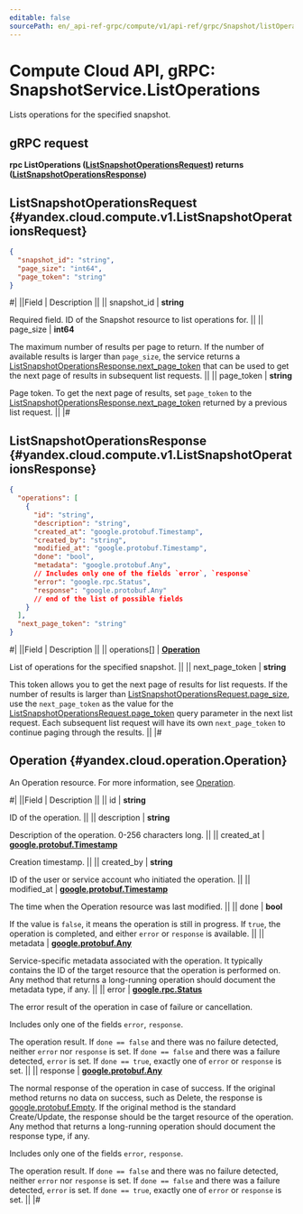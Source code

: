 ```yaml
---
editable: false
sourcePath: en/_api-ref-grpc/compute/v1/api-ref/grpc/Snapshot/listOperations.md
---
```


# Compute Cloud API, gRPC: SnapshotService.ListOperations

Lists operations for the specified snapshot.

## gRPC request

**rpc ListOperations ([ListSnapshotOperationsRequest](#yandex.cloud.compute.v1.ListSnapshotOperationsRequest)) returns ([ListSnapshotOperationsResponse](#yandex.cloud.compute.v1.ListSnapshotOperationsResponse))**

## ListSnapshotOperationsRequest {#yandex.cloud.compute.v1.ListSnapshotOperationsRequest}

```json
{
  "snapshot_id": "string",
  "page_size": "int64",
  "page_token": "string"
}
```

#|
||Field | Description ||
|| snapshot_id | **string**

Required field. ID of the Snapshot resource to list operations for. ||
|| page_size | **int64**

The maximum number of results per page to return. If the number of available
results is larger than `page_size`, the service returns a [ListSnapshotOperationsResponse.next_page_token](#yandex.cloud.compute.v1.ListSnapshotOperationsResponse)
that can be used to get the next page of results in subsequent list requests. ||
|| page_token | **string**

Page token. To get the next page of results, set `page_token` to the
[ListSnapshotOperationsResponse.next_page_token](#yandex.cloud.compute.v1.ListSnapshotOperationsResponse) returned by a previous list request. ||
|#

## ListSnapshotOperationsResponse {#yandex.cloud.compute.v1.ListSnapshotOperationsResponse}

```json
{
  "operations": [
    {
      "id": "string",
      "description": "string",
      "created_at": "google.protobuf.Timestamp",
      "created_by": "string",
      "modified_at": "google.protobuf.Timestamp",
      "done": "bool",
      "metadata": "google.protobuf.Any",
      // Includes only one of the fields `error`, `response`
      "error": "google.rpc.Status",
      "response": "google.protobuf.Any"
      // end of the list of possible fields
    }
  ],
  "next_page_token": "string"
}
```

#|
||Field | Description ||
|| operations[] | **[Operation](#yandex.cloud.operation.Operation)**

List of operations for the specified snapshot. ||
|| next_page_token | **string**

This token allows you to get the next page of results for list requests. If the number of results
is larger than [ListSnapshotOperationsRequest.page_size](#yandex.cloud.compute.v1.ListSnapshotOperationsRequest), use the `next_page_token` as the value
for the [ListSnapshotOperationsRequest.page_token](#yandex.cloud.compute.v1.ListSnapshotOperationsRequest) query parameter in the next list request.
Each subsequent list request will have its own `next_page_token` to continue paging through the results. ||
|#

## Operation {#yandex.cloud.operation.Operation}

An Operation resource. For more information, see [Operation](/docs/api-design-guide/concepts/operation).

#|
||Field | Description ||
|| id | **string**

ID of the operation. ||
|| description | **string**

Description of the operation. 0-256 characters long. ||
|| created_at | **[google.protobuf.Timestamp](https://developers.google.com/protocol-buffers/docs/reference/google.protobuf#timestamp)**

Creation timestamp. ||
|| created_by | **string**

ID of the user or service account who initiated the operation. ||
|| modified_at | **[google.protobuf.Timestamp](https://developers.google.com/protocol-buffers/docs/reference/google.protobuf#timestamp)**

The time when the Operation resource was last modified. ||
|| done | **bool**

If the value is `false`, it means the operation is still in progress.
If `true`, the operation is completed, and either `error` or `response` is available. ||
|| metadata | **[google.protobuf.Any](https://developers.google.com/protocol-buffers/docs/proto3#any)**

Service-specific metadata associated with the operation.
It typically contains the ID of the target resource that the operation is performed on.
Any method that returns a long-running operation should document the metadata type, if any. ||
|| error | **[google.rpc.Status](https://cloud.google.com/tasks/docs/reference/rpc/google.rpc#status)**

The error result of the operation in case of failure or cancellation.

Includes only one of the fields `error`, `response`.

The operation result.
If `done == false` and there was no failure detected, neither `error` nor `response` is set.
If `done == false` and there was a failure detected, `error` is set.
If `done == true`, exactly one of `error` or `response` is set. ||
|| response | **[google.protobuf.Any](https://developers.google.com/protocol-buffers/docs/proto3#any)**

The normal response of the operation in case of success.
If the original method returns no data on success, such as Delete,
the response is [google.protobuf.Empty](https://developers.google.com/protocol-buffers/docs/reference/google.protobuf#google.protobuf.Empty).
If the original method is the standard Create/Update,
the response should be the target resource of the operation.
Any method that returns a long-running operation should document the response type, if any.

Includes only one of the fields `error`, `response`.

The operation result.
If `done == false` and there was no failure detected, neither `error` nor `response` is set.
If `done == false` and there was a failure detected, `error` is set.
If `done == true`, exactly one of `error` or `response` is set. ||
|#